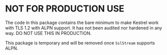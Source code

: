 # NOT FOR PRODUCTION USE

The code in this package contains the bare minimum to make Kestrel work with TLS 1.2 with ALPN support. It has not been audited nor hardened in any way. DO NOT USE THIS IN PRODUCTION.

This package is temporary and will be removed once `SslStream` supports ALPN.
